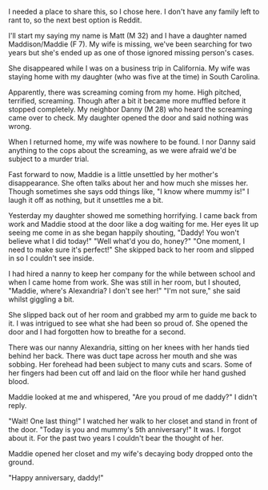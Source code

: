 I needed a place to share this, so I chose here. I don't have any family left to rant to, so the next best option is Reddit. 

I'll start my saying my name is Matt (M 32) and I have a daughter named Maddison/Maddie (F 7). My wife is missing, we've been searching for two years but she's ended up as one of those ignored missing person's cases. 

She disappeared while I was on a business trip in California. My wife was staying home with my daughter (who was five at the time) in South Carolina. 

Apparently, there was screaming coming from my home. High pitched, terrified, screaming. Though after a bit it became more muffled before it stopped completely. My neighbor Danny (M 28) who heard the screaming came over to check. My daughter opened the door and said nothing was wrong. 

When I returned home, my wife was nowhere to be found. I nor Danny said anything to the cops about the screaming, as we were afraid we'd be subject to a murder trial. 

Fast forward to now, Maddie is a little unsettled by her mother's disappearance. She often talks about her and how much she misses her. Though sometimes she says odd things like, "I know where mummy is!" I laugh it off as nothing, but it unsettles me a bit. 

Yesterday my daughter showed me something horrifying. I came back from work and Maddie stood at the door like a dog waiting for me. Her eyes lit up seeing me come in as she began happily shouting, "Daddy! You won't believe what I did today!" 
"Well what'd you do, honey?"
"One moment, I need to make sure it's perfect!" 
She skipped back to her room and slipped in so I couldn't see inside. 

I had hired a nanny to keep her company for the while between school and when I came home from work. She was still in her room, but I shouted, "Maddie, where's Alexandria? I don't see her!"
"I'm not sure," she said whilst giggling a bit. 

She slipped back out of her room and grabbed my arm to guide me back to it. I was intrigued to see what she had been so proud of. She opened the door and I had forgotten how to breathe for a second. 

There was our nanny Alexandria, sitting on her knees with her hands tied behind her back. There was duct tape across her mouth and she was sobbing. Her forehead had been subject to many cuts and scars. Some of her fingers had been cut off and laid on the floor while her hand gushed blood. 

Maddie looked at me and whispered, "Are you proud of me daddy?"
I didn't reply. 

"Wait! One last thing!" I watched her walk to her closet and stand in front of the door. 
"Today is you and mummy's 5th anniversary!" 
It was. I forgot about it. For the past two years I couldn't bear the thought of her. 

Maddie opened her closet and my wife's decaying body dropped onto the ground. 

"Happy anniversary, daddy!"